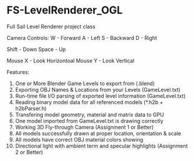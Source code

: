 # FS-LevelRenderer_OGL
Full Sail Level Renderer project class


Camera Controls:
W - Forward
A - Left
S - Backward
D - Right


Shift - Down
Space - Up


Mouse X - Look Horizontoal
Mouse Y - Look Vertical

Features:
1. One or More Blender Game Levels to export from (.blend)
2. Exporting OBJ Names & Locations from your Levels (GameLevel.txt)
3. Run-time file I/O parsing of exported level information (GameLevel.txt)
4. Reading binary model data for all referenced models (*.h2b + h2bParser.h)
5. Transfering model geometry, material and matrix data to GPU
6. One model imported from GameLevel.txt is drawing correctly
7. Working 3D Fly-through Camera (Assignment 1 or Better)
8. All models successfully drawn at proper location, orientation & scale
9. All models have correct OBJ material colors showing
10. Directional light with ambient term and specular highlights (Assignment 2 or Better)

